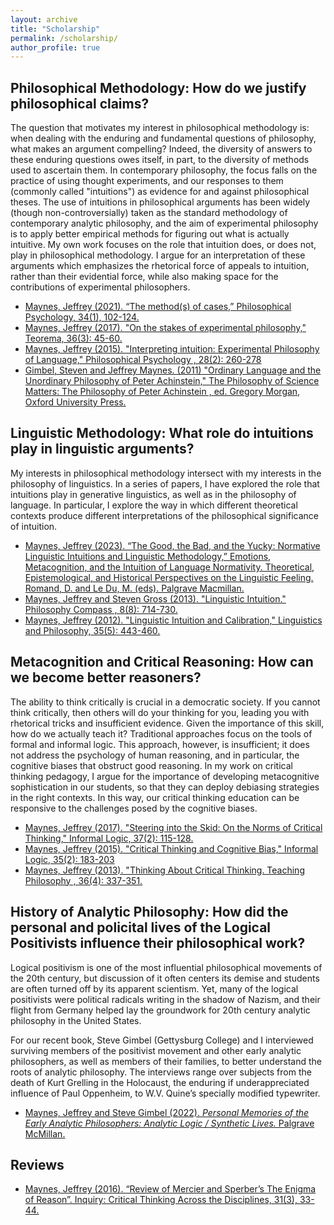 ```yaml
---
layout: archive
title: "Scholarship"
permalink: /scholarship/
author_profile: true
---
```


## Philosophical Methodology: How do we justify philosophical claims?

The question that motivates my interest in philosophical methodology is: when dealing with the enduring and fundamental questions of philosophy, what makes an argument compelling?  Indeed, the diversity of answers to these enduring questions owes itself, in part, to the diversity of methods used to ascertain them.  In contemporary philosophy, the focus falls on the practice of using thought experiments, and our responses to them (commonly called "intuitions") as evidence for and against philosophical theses.  The use of intuitions in philosophical arguments has been widely (though non-controversially) taken as the standard methodology of contemporary analytic philosophy, and the aim of experimental philosophy is to apply better empirical methods for figuring out what is actually intuitive.  My own work focuses on the role that intuition does, or does not, play in philosophical methodology.  I argue for an interpretation of these arguments which emphasizes the rhetorical force of appeals to intuition, rather than their evidential force, while also making space for the contributions of experimental philosophers.

* [Maynes, Jeffrey (2021). “The method(s) of cases,” Philosophical Psychology, 34(1), 102-124.](https://philpapers.org/rec/MAYTMO-10)
* [Maynes, Jeffrey (2017). "On the stakes of experimental philosophy," Teorema, 36(3): 45-60.](https://philpapers.org/rec/MAYOTS-2)
* [Maynes, Jeffrey (2015). "Interpreting intuition: Experimental Philosophy of Language," Philosophical Psychology , 28(2): 260-278](http://philpapers.org/rec/MAYIIE)
* [Gimbel, Steven and Jeffrey Maynes. (2011) "Ordinary Language and the Unordinary Philosophy of Peter Achinstein," The Philosophy of Science Matters:  The Philosophy of Peter Achinstein , ed. Gregory Morgan, Oxford University Press.](http://philpapers.org/rec/GIMOLA)

## Linguistic Methodology: What role do intuitions play in linguistic arguments?

My interests in philosophical methodology intersect with my interests in the philosophy of linguistics.  In a series of papers, I have explored the role that intuitions play in generative linguistics, as well as in the philosophy of language.  In particular, I explore the way in which different theoretical contexts produce different interpretations of the philosophical significance of intuition.

* [Maynes, Jeffrey (2023). “The Good, the Bad, and the Yucky: Normative Linguistic Intuitions and Linguistic Methodology,” Emotions, Metacognition, and the Intuition of Language Normativity. Theoretical, Epistemological, and Historical Perspectives on the Linguistic Feeling. Romand, D. and Le Du, M. (eds). Palgrave Macmillan.](https://scholar.google.com/citations?view_op=view_citation&hl=en&user=BQyPBgEAAAAJ&citation_for_view=BQyPBgEAAAAJ:8k81kl-MbHgC)
* [Maynes, Jeffrey and Steven Gross (2013). "Linguistic Intuition." Philosophy Compass , 8(8): 714-730.](http://philpapers.org/rec/MAYLI)
* [Maynes, Jeffrey (2012).  "Linguistic Intuition and Calibration," Linguistics and Philosophy, 35(5): 443-460.](http://philpapers.org/rec/MAYLIA)

## Metacognition and Critical Reasoning: How can we become better reasoners?

The ability to think critically is crucial in a democratic society.  If you cannot think critically, then others will do your thinking for you, leading you with rhetorical tricks and insufficient evidence.  Given the importance of this skill, how do we actually teach it?  Traditional approaches focus on the tools of formal and informal logic.  This approach, however, is insufficient; it does not address the psychology of human reasoning, and in particular, the cognitive biases that obstruct good reasoning.  In my work on critical thinking pedagogy, I argue for the importance of developing metacognitive sophistication in our students, so that they can deploy debiasing strategies in the right contexts.  In this way, our critical thinking education can be responsive to the challenges posed by the cognitive biases.

* [Maynes, Jeffrey (2017). "Steering into the Skid: On the Norms of Critical Thinking," Informal Logic, 37(2): 115-128.](http://ojs.uwindsor.ca/ojs/leddy/index.php/informal_logic/article/view/4818/4235)
* [Maynes, Jeffrey (2015). "Critical Thinking and Cognitive Bias," Informal Logic, 35(2): 183-203](http://ojs.uwindsor.ca/ojs/leddy/index.php/informal_logic/article/view/4187)
* [Maynes, Jeffrey (2013). "Thinking About Critical Thinking. Teaching Philosophy , 36(4): 337-351.](http://www.pdcnet.org/teachphil/content/teachphil_2013_0999_9_3_1)

## History of Analytic Philosophy: How did the personal and policital lives of the Logical Positivists influence their philosophical work?

Logical positivism is one of the most influential philosophical movements of the 20th century, but discussion of it often centers its demise and students are often turned off by its apparent scientism.  Yet, many of the logical positivists were political radicals writing in the shadow of Nazism, and their flight from Germany helped lay the groundwork for 20th century analytic philosophy in the United States.

For our recent book, Steve Gimbel (Gettysburg College) and I interviewed surviving members of the positivist movement and other early analytic philosophers, as well as members of their families, to better understand the roots of analytic philosophy.  The interviews range over subjects from the death of Kurt Grelling in the Holocaust, the enduring if underappreciated influence of Paul Oppenheim, to W.V. Quine’s specially modified typewriter.

* [Maynes, Jeffrey and Steve Gimbel (2022). *Personal Memories of the Early Analytic Philosophers: Analytic Logic / Synthetic Lives.*  Palgrave McMillan.](https://link.springer.com/book/10.1007/978-3-031-12707-6)

## Reviews

* [Maynes, Jeffrey (2016). “Review of Mercier and Sperber’s The Enigma of Reason”. Inquiry: Critical Thinking Across the Disciplines, 31(3), 33-44.](https://www.pdcnet.org/inquiryct/content/inquiryct_2016_0031_0003_0033_0044)
